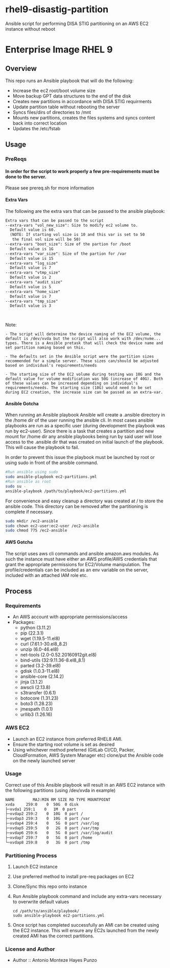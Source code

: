 # rhel9-disastig-partition

Ansible script for performing DISA STIG partitioning on an AWS EC2 instance without reboot

# Enterprise Image RHEL 9

## Overview

This repo runs an Ansible playbook that will do the following:

* Increase the ec2 root/boot volume size
* Move backup GPT data structures to the end of the disk
* Creates new partitions in accordance with DISA STIG requirments
* Update partition table without rebooting the server
* Syncs files/dirs of directories to /mnt
* Mounts new partitions, creates the files systems and syncs content back into correct location
* Updates the /etc/fstab

## Usage

### PreReqs

#### In order for the script to work properly a few pre-requirements must be done to the server.

Please see prereq.sh for more information

#### Extra Vars

The following are the extra vars that can be passed to the ansible playbook:

```txt
Extra vars that can be passed to the script
--extra-vars "vol_new_size": Size to modify ec2 volume to. 
  Default value is 60. 
  (NOTE: If starting vol size is 10 and this var is set to 50 
   the final vol size will be 50)
--extra-vars "boot_size": Size of the partion for /boot
  Default value is 1G
--extra-vars "var_size": Size of the partion for /var
  Default value is 15
--extra-vars "log_size"
  Default value is 7
--extra-vars "vtmp_size"
  Default value is 2
--extra-vars "audit_size"
  Default value is 5
--extra-vars "home_size"
  Default value is 7
--extra-vars "tmp_size"
  Default value is 3

  
```

Note:

    - The script will determine the device naming of the EC2 volume, the default is /dev/xvda but the script will also work with /dev/nvme... types. There is a Ansible pretask that will check the device name and set partition naming based on this.

    - The defaults set in the Ansible script were the partition sizes recommended for a simple server. These sizes can/should be adjusted based on individual's requirements/needs

    - The starting size of the EC2 volume during testing was 10G and the default value for volume modification was 50G (increase of 40G). Both of these values can be increased depending on individual's requirements/needs. The starting size (10G) would need to be set during EC2 creation, the increase size can be passed as an extra-var.

#### Ansible Gotcha

When running an Ansible playbook Ansible will create a .ansible directory in the /home dir of the user running the ansible cli. In most cases ansible playbooks are run as a specific user (during development the playbook was run by ec2-user). Since there is a task that creates a partition and new mount for /home dir any ansible playbooks being run by said user will lose access to the .ansible dir that was created on initial launch of the playbook. This will cause the playbook to fail.

In order to prevent this issue the playbook must be launched by root or using sudo in front of the ansible command.

```bash
#Run ansible using sudo
sudo ansible-playbook ec2-partitions.yml
#Run ansible as root
sudo su -
ansible-playbook /path/to/playbook/ec2-partitions.yml
```

For convenience and easy cleanup a directory was created at / to store the ansible code. This directory can be removed after the partitioning is complete if necessary.

```bash
sudo mkdir /ec2-ansible
sudo chown ec2-user:ec2-user /ec2-ansible
sudo chmod 775 /ec2-ansible
```

#### AWS Gotcha

The script uses aws cli commands and ansible amazon.aws modules. As such the instance must have either an AWS profile/AWS credentials that grant the appropriate permissions for EC2/Volume manipulation. The profile/credentials can be included as an env variable on the server, included with an attached IAM role etc.

## Process

### Requirements

* An AWS account with appropriate permissions/access
* Packages:
  * python (3.11.2)
  * pip (22.3.1)
  * wget (1.19.5-11.el8)
  * curl (7.61.1-30.el8_8.2)
  * unzip (6.0-46.el8)
  * net-tools (2.0-0.52.20160912git.el8)
  * bind-utils (32:9.11.36-8.el8_8.1)
  * parted (3.2-39.el8)
  * gdisk (1.0.3-11.el8)
  * ansible-core (2.14.2)
  * jinja (3.1.2)
  * awscli (2.13.8)
  * s3transfer (0.6.1)
  * botocore (1.31.23)
  * boto3 (1.28.23)
  * jmespath (1.0.1)
  * urllib3 (1.26.16)

### AWS EC2

* Launch an EC2 instance from preferred RHEL8 AMI.
* Ensure the starting root volume is set as desired
* Using whichever method preferred (GitLab CI/CD, Packer, CloudFormation, AWS System Manager etc) clone/put the Ansible code on the newly launched server

### Usage

Correct use of this Ansible playbook will result in an AWS EC2 instance with the following partitions (using /dev/xvda in example)

```bash
NAME        MAJ:MIN RM SIZE RO TYPE MOUNTPOINT
xvda     259:0    0  50G  0 disk
├─xvda1 259:1    0   1M  0 part
├─xvdap2 259:2    0  10G  0 part /
├─xvdap3 259:3    0  10G  0 part /var
├─xvdap4 259:4    0   5G  0 part /var/log
├─xvdap5 259:5    0   2G  0 part /var/tmp
├─xvdap6 259:6    0   5G  0 part /var/log/audit
├─xvdap7 259:7    0   5G  0 part /home
└─xvdap8 259:8    0   3G  0 part /tmp
```

### Partitioning Process

1. Launch EC2 instance
2. Use preferred method to install pre-req packages on EC2
3. Clone/Sync this repo onto instance
4. Run Ansible playbook command and include any extra-vars necessary to overwrite default values

   ```
   cd /path/to/ansible/playbook/
   sudo ansible-playbook ec2-partitions.yml
   ```
5. Once script has completed successfully an AMI can be created using the EC2 instance. This will ensure any EC2s launched from the newly created AMI has the correct partitions.

### License and Author

* Author :: Antonio Monteze Hayes Punzo
